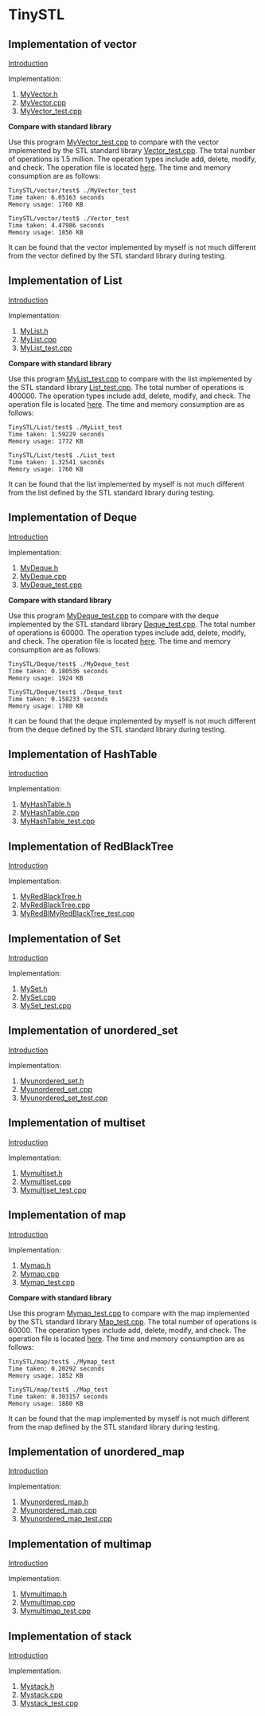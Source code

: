 # TinySTL


## Implementation of vector

[Introduction](vector/readme.md)<br>

Implementation:

1. [MyVector.h](vector/include/MyVector.h)
2. [MyVector.cpp](vector/src/MyVector.cpp)
3. [MyVector_test.cpp](vector/test/MyVector_test.cpp)

**Compare with standard library**<br>

Use this program [MyVector_test.cpp](vector/test/MyVector_test.cpp) to compare with the vector implemented by the STL standard library [Vector_test.cpp](vector/test/Vector_test.cpp). The total number of operations is 1.5 million. The operation types include add, delete, modify, and check. The operation file is located [here](vector/file/test.txt). The time and memory consumption are as follows:<br>

```shell
TinySTL/vector/test$ ./MyVector_test 
Time taken: 6.05163 seconds
Memory usage: 1760 KB

TinySTL/vector/test$ ./Vector_test 
Time taken: 4.47986 seconds
Memory usage: 1856 KB
```

It can be found that the vector implemented by myself is not much different from the vector defined by the STL standard library during testing.


## Implementation of List

[Introduction](List/readme.md)<br>

Implementation:

1. [MyList.h](List/include/MyList.h)
2. [MyList.cpp](List/src/MyList.cpp)
3. [MyList_test.cpp](List//test/MyList_test.cpp)

**Compare with standard library**<br>

Use this program [MyList_test.cpp](List/test/MyList_test.cpp) to compare with the list implemented by the STL standard library [List_test.cpp](List/test/List_test.cpp). The total number of operations is 400000. The operation types include add, delete, modify, and check. The operation file is located [here](List/file/test.txt). The time and memory consumption are as follows:<br>

```shell
TinySTL/List/test$ ./MyList_test 
Time taken: 1.59229 seconds
Memory usage: 1772 KB

TinySTL/List/test$ ./List_test 
Time taken: 1.32541 seconds
Memory usage: 1760 KB
```

It can be found that the list implemented by myself is not much different from the list defined by the STL standard library during testing.


## Implementation of Deque

[Introduction](Deque/readme.md)<br>

Implementation:

1. [MyDeque.h](Deque/include/MyDeque.h)
2. [MyDeque.cpp](Deque/src/MyDeque.cpp)
3. [MyDeque_test.cpp](Deque/test/MyDeque_test.cpp)

**Compare with standard library**<br>

Use this program [MyDeque_test.cpp](Deque/test/MyDeque_test.cpp) to compare with the deque implemented by the STL standard library [Deque_test.cpp](Deque/test/Deque_test.cpp). The total number of operations is 60000. The operation types include add, delete, modify, and check. The operation file is located [here](Deque/file/test.txt). The time and memory consumption are as follows:<br>

```shell
TinySTL/Deque/test$ ./MyDeque_test
Time taken: 0.180536 seconds
Memory usage: 1924 KB

TinySTL/Deque/test$ ./Deque_test 
Time taken: 0.158233 seconds
Memory usage: 1780 KB
```

It can be found that the deque implemented by myself is not much different from the deque defined by the STL standard library during testing.


## Implementation of HashTable

[Introduction](HashTable/readme.md)<br>

Implementation:

1. [MyHashTable.h](HashTable/include/MyHashTable.h)
2. [MyHashTable.cpp](HashTable/src/MyHashTable.cpp)
3. [MyHashTable_test.cpp](HashTable/MyHashTable_test.cpp)


## Implementation of RedBlackTree

[Introduction](RedBlackTree/readme.md)<br>

Implementation:

1. [MyRedBlackTree.h](RedBlackTree/include/MyRedBlackTree.h)
2. [MyRedBlackTree.cpp](RedBlackTree/src/MyRedBlackTree.cpp)
3. [MyRedBlMyRedBlackTree_test.cpp](RedBlackTree/MyRedBlackTree_test.cpp)


## Implementation of Set
[Introduction](Set/readme.md)<br>

Implementation:

1. [MySet.h](Set/include/MySet.h)
2. [MySet.cpp](Set/src/MySet.cpp)
3. [MySet_test.cpp](Set/MySet_test.cpp)


## Implementation of unordered_set
[Introduction](unordered_set/readme.md)<br>

Implementation:

1. [Myunordered_set.h](unordered_set/include/Myunordered_set.h)
2. [Myunordered_set.cpp](unordered_set/src/Myunordered_set.cpp)
3. [Myunordered_set_test.cpp](unordered_set/Myunordered_set_test.cpp)


## Implementation of multiset
[Introduction](multiset/readme.md)<br>

Implementation:

1. [Mymultiset.h](multiset/include/Mymultiset.h)
2. [Mymultiset.cpp](multiset/src/Mymultiset.cpp)
3. [Mymultiset_test.cpp](multiset/Mymultiset_test.cpp)


## Implementation of map
[Introduction](map/readme.md)<br>

Implementation:

1. [Mymap.h](map/include/Mymap.h)
2. [Mymap.cpp](map/src/Mymap.cpp)
3. [Mymap_test.cpp](map/test/Mymap_test.cpp)

**Compare with standard library**<br>

Use this program [Mymap_test.cpp](map/test/Mymap_test.cpp) to compare with the map implemented by the STL standard library [Map_test.cpp](map/test/Map_test.cpp). The total number of operations is 60000. The operation types include add, delete, modify, and check. The operation file is located [here](map/file/test.txt). The time and memory consumption are as follows:<br>

```shell
TinySTL/map/test$ ./Mymap_test
Time taken: 0.20292 seconds
Memory usage: 1852 KB

TinySTL/map/test$ ./Map_test 
Time taken: 0.303157 seconds
Memory usage: 1880 KB
```

It can be found that the map implemented by myself is not much different from the map defined by the STL standard library during testing.


## Implementation of unordered_map
[Introduction](unordered_map/readme.md)<br>

Implementation:

1. [Myunordered_map.h](unordered_map/include/Myunordered_map.h)
2. [Myunordered_map.cpp](unordered_map/src/Myunordered_map.cpp)
3. [Myunordered_map_test.cpp](unordered_map/Myunordered_map_test.cpp)


## Implementation of multimap
[Introduction](multimap/readme.md)<br>

Implementation:

1. [Mymultimap.h](multimap/include/Mymultimap.h)
2. [Mymultimap.cpp](multimap/src/Mymultimap.cpp)
3. [Mymultimap_test.cpp](multimap/Mymultimap_test.cpp)


## Implementation of stack
[Introduction](stack/readme.md)<br>

Implementation:

1. [Mystack.h](stack/include/Mystack.h)
2. [Mystack.cpp](stack/src/Mystack.cpp)
3. [Mystack_test.cpp](stack/Mystack_test.cpp)